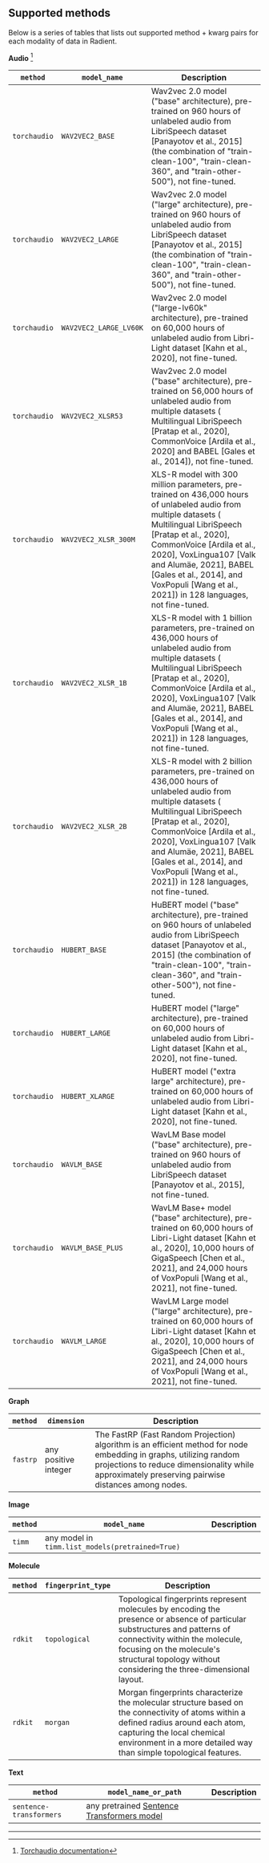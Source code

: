 ## Supported methods

Below is a series of tables that lists out supported method + kwarg pairs for each modality of data in Radient.

__Audio__ [^1]

| `method` | `model_name` | Description |
| --- | --- | --- |
| `torchaudio` | `WAV2VEC2_BASE` | Wav2vec 2.0 model ("base" architecture), pre-trained on 960 hours of unlabeled audio from LibriSpeech dataset [Panayotov et al., 2015] (the combination of "train-clean-100", "train-clean-360", and "train-other-500"), not fine-tuned. |
| `torchaudio` | `WAV2VEC2_LARGE` | Wav2vec 2.0 model ("large" architecture), pre-trained on 960 hours of unlabeled audio from LibriSpeech dataset [Panayotov et al., 2015] (the combination of "train-clean-100", "train-clean-360", and "train-other-500"), not fine-tuned. |
| `torchaudio` | `WAV2VEC2_LARGE_LV60K` | Wav2vec 2.0 model ("large-lv60k" architecture), pre-trained on 60,000 hours of unlabeled audio from Libri-Light dataset [Kahn et al., 2020], not fine-tuned. |
| `torchaudio` | `WAV2VEC2_XLSR53` | Wav2vec 2.0 model ("base" architecture), pre-trained on 56,000 hours of unlabeled audio from multiple datasets ( Multilingual LibriSpeech [Pratap et al., 2020], CommonVoice [Ardila et al., 2020] and BABEL [Gales et al., 2014]), not fine-tuned. |
| `torchaudio` | `WAV2VEC2_XLSR_300M` | XLS-R model with 300 million parameters, pre-trained on 436,000 hours of unlabeled audio from multiple datasets ( Multilingual LibriSpeech [Pratap et al., 2020], CommonVoice [Ardila et al., 2020], VoxLingua107 [Valk and Alumäe, 2021], BABEL [Gales et al., 2014], and VoxPopuli [Wang et al., 2021]) in 128 languages, not fine-tuned. |
| `torchaudio` | `WAV2VEC2_XLSR_1B` | XLS-R model with 1 billion parameters, pre-trained on 436,000 hours of unlabeled audio from multiple datasets ( Multilingual LibriSpeech [Pratap et al., 2020], CommonVoice [Ardila et al., 2020], VoxLingua107 [Valk and Alumäe, 2021], BABEL [Gales et al., 2014], and VoxPopuli [Wang et al., 2021]) in 128 languages, not fine-tuned. |
| `torchaudio` | `WAV2VEC2_XLSR_2B` | XLS-R model with 2 billion parameters, pre-trained on 436,000 hours of unlabeled audio from multiple datasets ( Multilingual LibriSpeech [Pratap et al., 2020], CommonVoice [Ardila et al., 2020], VoxLingua107 [Valk and Alumäe, 2021], BABEL [Gales et al., 2014], and VoxPopuli [Wang et al., 2021]) in 128 languages, not fine-tuned. |
| `torchaudio` | `HUBERT_BASE` | HuBERT model ("base" architecture), pre-trained on 960 hours of unlabeled audio from LibriSpeech dataset [Panayotov et al., 2015] (the combination of "train-clean-100", "train-clean-360", and "train-other-500"), not fine-tuned. |
| `torchaudio` | `HUBERT_LARGE` | HuBERT model ("large" architecture), pre-trained on 60,000 hours of unlabeled audio from Libri-Light dataset [Kahn et al., 2020], not fine-tuned. |
| `torchaudio` | `HUBERT_XLARGE` | HuBERT model ("extra large" architecture), pre-trained on 60,000 hours of unlabeled audio from Libri-Light dataset [Kahn et al., 2020], not fine-tuned. |
| `torchaudio` | `WAVLM_BASE` | WavLM Base model ("base" architecture), pre-trained on 960 hours of unlabeled audio from LibriSpeech dataset [Panayotov et al., 2015], not fine-tuned. |
| `torchaudio` | `WAVLM_BASE_PLUS` | WavLM Base+ model ("base" architecture), pre-trained on 60,000 hours of Libri-Light dataset [Kahn et al., 2020], 10,000 hours of GigaSpeech [Chen et al., 2021], and 24,000 hours of VoxPopuli [Wang et al., 2021], not fine-tuned. |
| `torchaudio` | `WAVLM_LARGE` |  WavLM Large model ("large" architecture), pre-trained on 60,000 hours of Libri-Light dataset [Kahn et al., 2020], 10,000 hours of GigaSpeech [Chen et al., 2021], and 24,000 hours of VoxPopuli [Wang et al., 2021], not fine-tuned. |

__Graph__

| `method` | `dimension` | Description |
| --- | --- | --- |
| `fastrp` | any positive integer | The FastRP (Fast Random Projection) algorithm is an efficient method for node embedding in graphs, utilizing random projections to reduce dimensionality while approximately preserving pairwise distances among nodes. |

__Image__

| `method` | `model_name` | Description |
| --- | --- | --- |
| `timm` | any model in `timm.list_models(pretrained=True)` |  |

__Molecule__

| `method` | `fingerprint_type` | Description |
| --- | --- | --- |
| `rdkit` | `topological` | Topological fingerprints represent molecules by encoding the presence or absence of particular substructures and patterns of connectivity within the molecule, focusing on the molecule's structural topology without considering the three-dimensional layout. |
| `rdkit` | `morgan` | Morgan fingerprints characterize the molecular structure based on the connectivity of atoms within a defined radius around each atom, capturing the local chemical environment in a more detailed way than simple topological features. |

__Text__

| `method` | `model_name_or_path` | Description |
| --- | --- | --- |
| `sentence-transformers` | any pretrained [Sentence Transformers model](https://huggingface.co/models?library=sentence-transformers) | |

---

[^1]: [Torchaudio documentation](https://pytorch.org/audio/stable/pipelines.html)
